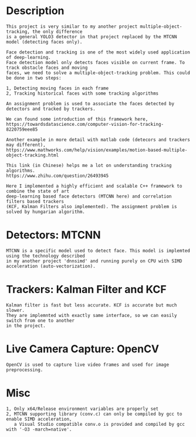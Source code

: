 # Description

	This project is very similar to my another project multiple-object-tracking, the only difference 
	is a general YOLO3 detector in that project replaced by the MTCNN model (detecting faces only). 

	Face detection and tracking is one of the most widely used application of deep-learning. 
	Face detection model only detects faces visible on current frame. To track obstacle faces and moving
	faces, we need to solve a multiple-object-tracking problem. This could be done in two steps:
  
	1, Detecting moving faces in each frame
	2, Tracking historical faces with some tracking algorithms
  
	An assignment problem is used to associate the faces detected by detectors and tracked by trackers.
  
	We can found some introduction of this framework here,
	https://towardsdatascience.com/computer-vision-for-tracking-8220759eee85
  
	Another example in more detail with matlab code (detecors and trackers may different),
	https://www.mathworks.com/help/vision/examples/motion-based-multiple-object-tracking.html

	This link (in Chinese) helps me a lot on understanding tracking algorithms.
	https://www.zhihu.com/question/26493945

	Here I implemented a highly efficient and scalable C++ framework to combine the state of art 
	deep-learning based face detectors (MTCNN here) and correlation filters based trackers 
	(KCF, Kalman Filters also implemented). The assignment problem is solved by hungarian algorithm.
  
# Detectors: MTCNN 

	MTCNN is a specific model used to detect face. This model is implemted using the technology described 
	in my another project 'dnnsimd' and running purely on CPU with SIMD acceleration (auto-vectorization).

# Trackers: Kalman Filter and KCF

	Kalman filter is fast but less accurate. KCF is accurate but much slower. 
	They are implemnted with exactly same interface, so we can easily switch from one to another 
	in the project.

# Live Camera Capture: OpenCV

	OpenCV is used to capture live video frames and used for image preprocessing.

# Misc
	
	1, Only x64/Release environment variables are properly set
	2, MTCNN supporting library (conv.c) can only be compiled by gcc to enable SIMD acceleration, 
	   a Visual Studio compatible conv.o is provided and compiled by gcc with '-O3 -march=native'.